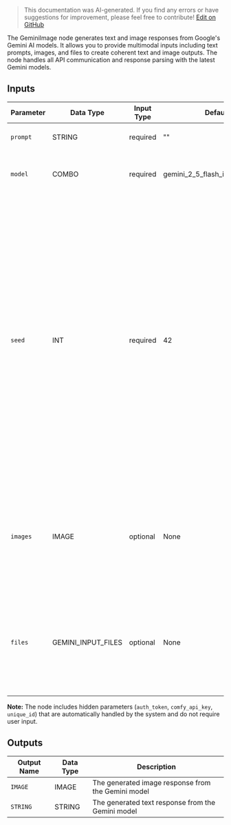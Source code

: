 > This documentation was AI-generated. If you find any errors or have suggestions for improvement, please feel free to contribute! [Edit on GitHub](https://github.com/Comfy-Org/embedded-docs/blob/main/comfyui_embedded_docs/docs/GeminiImage/en.md)

The GeminiImage node generates text and image responses from Google's Gemini AI models. It allows you to provide multimodal inputs including text prompts, images, and files to create coherent text and image outputs. The node handles all API communication and response parsing with the latest Gemini models.

## Inputs

| Parameter | Data Type | Input Type | Default | Range | Description |
|-----------|-----------|------------|---------|-------|-------------|
| `prompt` | STRING | required | "" | - | Text prompt for generation |
| `model` | COMBO | required | gemini_2_5_flash_image_preview | Available Gemini models<br>Options extracted from GeminiImageModel enum | The Gemini model to use for generating responses. |
| `seed` | INT | required | 42 | 0 to 18446744073709551615 | When seed is fixed to a specific value, the model makes a best effort to provide the same response for repeated requests. Deterministic output isn't guaranteed. Also, changing the model or parameter settings, such as the temperature, can cause variations in the response even when you use the same seed value. By default, a random seed value is used. |
| `images` | IMAGE | optional | None | - | Optional image(s) to use as context for the model. To include multiple images, you can use the Batch Images node. |
| `files` | GEMINI_INPUT_FILES | optional | None | - | Optional file(s) to use as context for the model. Accepts inputs from the Gemini Generate Content Input Files node. |

**Note:** The node includes hidden parameters (`auth_token`, `comfy_api_key`, `unique_id`) that are automatically handled by the system and do not require user input.

## Outputs

| Output Name | Data Type | Description |
|-------------|-----------|-------------|
| `IMAGE` | IMAGE | The generated image response from the Gemini model |
| `STRING` | STRING | The generated text response from the Gemini model |
